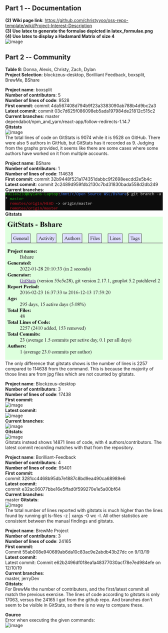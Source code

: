 ## Part 1 -- Documentation
**(2) Wiki page link**: https://github.com/christyyoo/oss-repo-template/wiki/Project-Interest-Description  
**(3) Use latex to generate the formulae depicted in latex_formulae.png**  
**(4) Use latex to display a Hadamard Matrix of size 4**  
![image](https://user-images.githubusercontent.com/60198697/151627346-0a118db1-6dbb-4e50-b41c-c204c6f482cd.png)  

## Part 2 -- Community
**Table 8**: Donna, Alexis, Christy, Zach, Dylan  
**Project Selection**: blockzeus-desktop, Borilliant Feedback, boxsplit, BrewMe, BShare  

**Project name**: boxsplit  
**Number of contributors**: 5  
**Number of lines of code**: 9528  
**First commit**: commit 4da567408d794b9f23a3383090ab788b4d9bc2a3  
**Latest commit**: commit 03c7d625f086098eb5ada197984de21812c515c2  
**Current branches**:
master  
dependabot/npm_and_yarn/react-app/follow-redirects-1.14.7  
**Gitstats**  
![image](https://user-images.githubusercontent.com/60198697/151603077-41a2c1dd-c44a-423c-98d8-6288467baea5.png)  
The total lines of code on GitStats is 9074 while it is 9528 on GitHub. There were also 5 authors in GitHub, but GitStats has it recorded as 9. Judging from the graphs provided, it seems like there are some cases where some authors have worked on it from multiple accounts.  

**Project name**: BShare  
**Number of contributors**: 1  
**Number of lines of code**: 114638  
**First commit**: commit 32b9448f521a174351dabbc9f2698eecdd2e5b4c  
**Latest commit**: commit 2c2489d959fdb2130c7bd31830bada558d2db249  
**Current branches**:  
![image](https://raw.githubusercontent.com/Kullas233/oss-repo-template/master/labs/lab-03/images/branches.png)  
**Gitstats**  
![image](https://raw.githubusercontent.com/Kullas233/oss-repo-template/master/labs/lab-03/images/gitstats.png)  
The only difference that gitstats shows is the number of lines is 2257 compared to 114638 from the command. This is because the majority of those lines are from jpg files which are not counted by gitstats.  

**Project name**: Blockzeus-desktop  
**Number of contributors**: 3  
**Number of lines of code**: 17438  
**First commit**:  
![image](https://user-images.githubusercontent.com/60018973/151598504-2c70522b-8b93-4e63-bdcb-1a2fffaac15d.png)   
**Latest commit**:  
![image](https://user-images.githubusercontent.com/60018973/151598653-a623cd6a-bc83-4d8c-9902-b1ca7c18093d.png)  
**Current branches**:  
![image](https://user-images.githubusercontent.com/60018973/151598735-b770752a-280f-4f66-9c41-a3646c31b497.png)  
**Gitstats**:  
![image](https://user-images.githubusercontent.com/60018973/151603164-b1be4068-4e11-426e-a8c9-bcc3b3cb6d63.png)  
Gitstats instead shows 14871 lines of code, with 4 authors/contributors. The latest commit recording matches with that from the repository.  

**Project name**: Borilliant-Feedback  
**Number of contributors**: 4  
**Number of lines of code**: 95401  
**First commit**:  
commit 3281cc4468b95db7e1887c8bd9ea490ca68989e6  
**Latest commit**:  
commit e32ac06077bbe16e5ffad0f599270e1e5a00bf64  
**Current branches**:  
master
**Gitstats**:  
![image](https://user-images.githubusercontent.com/48782723/151601680-4e8bfec0-595f-460c-b503-47882b395ed3.png)  
The total number of lines reported with gitstats is much higher than the lines found by running git ls-files -z | xargs -0 wc -l. All other statistics are consistent between the manual findings and gitstats.  

**Project name**: BrewMe Project  
**Number of contributors**: 3  
**Number of lines of code**: 24165  
**First commit**:  
Commit 55ab008e940689ab6da10c83ac9e2abdb43b27dc on 9/13/19  
**Latest commit**:  
Latest commit: Commit e62b2496df018ea1a48377030acf78e7ed984efe on 12/10/19  
**Current branches**:  
master, jerryDev  
**Gitstats**:  
For BrewMe the number of contributers, and the first/latest commit all match the previous exercise. The lines of code according to gitstats is only 17063, versus the 24165 I got from the github repo. And branches don't seem to be visible in GitStats, so there is no way to compare these.  

**Gource**  
Error when executing the given commands:  
![image](https://user-images.githubusercontent.com/60198697/151620290-9a7619e2-d165-4673-93f1-76cfa812c8a2.png)

